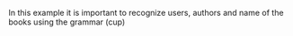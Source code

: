 In this example it is important to recognize users, authors and name of the books using the grammar (cup)